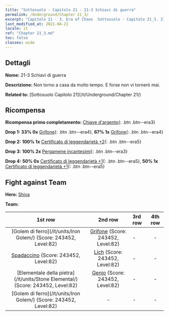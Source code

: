 ```yaml
---
title: "Sottosuolo - Capitolo 21 - 21-3 Schiavi di guerra"
permalink: /Underground/Chapter 21_3/
excerpt: "Capitolo 21 - 3. Era of Chaos  Sottosuolo - Capitolo 21_3. 21-3 Schiavi di guerra"
last_modified_at: 2021-04-21
locale: it
ref: "Chapter 21_3.md"
toc: false
classes: wide
---
```


## Dettagli

 **Nome:** 21-3 Schiavi di guerra

 **Descrizione:** Non torno a casa da molto tempo. E forse non vi tornerò mai.

 **Related to:** [Sottosuolo Capitolo 21](/it/Underground/Chapter 21/)

## Ricompensa

 **Ricompensa primo completamento:** [Chiave d'argento](/it/Items/con_693/){: .btn .btn--era3}

 **Drop 1:** **33% 0x** [Grifone](/it/Items/unt_192/){: .btn .btn--era4}, **67% 1x** [Grifone](/it/Items/unt_192/){: .btn .btn--era4}

 **Drop 2:** **100% 1x** [Certificato di leggendarietà +2](/it/Items/mat_81/){: .btn .btn--era5}

 **Drop 3:** **100% 2x** [Pergamene incantesimi](/it/Items/con_694/){: .btn .btn--era3}

 **Drop 4:** **50% 0x** [Certificato di leggendarietà +1](/it/Items/mat_74/){: .btn .btn--era5}, **50% 1x** [Certificato di leggendarietà +1](/it/Items/mat_74/){: .btn .btn--era5}


## Fight against Team
 **Hero:** [Shiva](/it/heroes/Shiva/)

 **Team:**


  | 1st row | 2nd row | 3rd row | 4th row |
  |:----:|:----:|:----|:----:|
  | [Golem di ferro](/it/units/Iron Golem/) (Score: 243452, Level:82)  | [Grifone](/it/units/Griffin/) (Score: 243452, Level:82)  | - | - |
  | [Spadaccino](/it/units/Swordsman/) (Score: 243452, Level:82)  | [Lich](/it/units/Lich/) (Score: 243452, Level:82)  | - | - |
  | [Elementale della pietra](/it/units/Stone Elemental/) (Score: 243452, Level:82)  | [Genio](/it/units/Genie/) (Score: 243452, Level:82)  | - | - |
  | [Golem di ferro](/it/units/Iron Golem/) (Score: 243452, Level:82)  | - | - | - |


